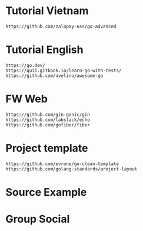 # Tutorial Vietnam 
```
https://github.com/zalopay-oss/go-advanced
```

# Tutorial English
```
https://go.dev/
https://quii.gitbook.io/learn-go-with-tests/
https://github.com/avelino/awesome-go
```
# FW Web
```
https://github.com/gin-gonic/gin
https://github.com/labstack/echo
https://github.com/gofiber/fiber
```

# Project template
```
https://github.com/evrone/go-clean-template
https://github.com/golang-standards/project-layout
```

# Source Example

# Group Social



